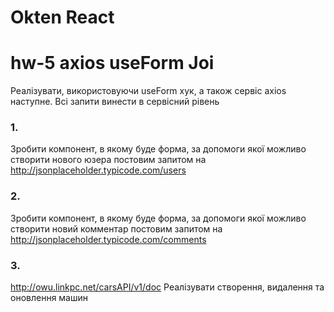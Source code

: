 # Okten React 

# hw-5 axios useForm Joi 
Реалізувати, використовуючи useForm хук, а також сервіс axios наступне. Всі запити винести в сервісний рівень
### 1.
Зробити компонент, в якому буде форма, за допомоги якої можливо створити нового юзера постовим запитом на http://jsonplaceholder.typicode.com/users
###  2.
Зробити компонент, в якому буде форма, за допомоги якої можливо створити новий комментар постовим запитом на http://jsonplaceholder.typicode.com/comments
###  3.
http://owu.linkpc.net/carsAPI/v1/doc
Реалізувати створення, видалення та оновлення машин


